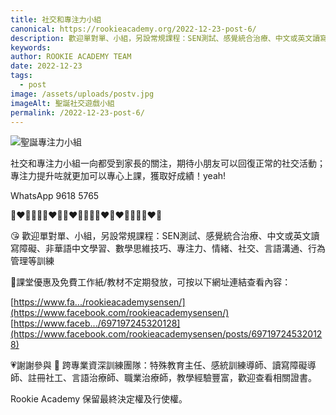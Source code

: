 ```yaml
---
title: 社交和專注力小組
canonical: https://rookieacademy.org/2022-12-23-post-6/
description: 歡迎單對單、小組，另設常規課程：SEN測試、感覺統合治療、中文或英文讀寫障礙、非華語中文學習、數學思維技巧、專注力、情緒、社交、言語溝通、行為管理等訓練
keywords: 
author: ROOKIE ACADEMY TEAM
date: 2022-12-23
tags: 
  - post
image: /assets/uploads/postv.jpg
imageAlt: 聖誕社交遊戲小組
permalink: /2022-12-23-post-6/
---
```

![聖誕專注力小組](/assets/uploads/postw.jpg)

社交和專注力小組一向都受到家長的關注，期待小朋友可以回復正常的社交活動；專注力提升咗就更加可以專心上課，獲取好成績！yeah!

WhatsApp 9618 5765 

🧡❤💛💚💚💛❤🧡🧡❤💛💚💚💛❤🧡❤💛💚💚💛❤🧡

😘 歡迎單對單、小組，另設常規課程：SEN測試、感覺統合治療、中文或英文讀寫障礙、非華語中文學習、數學思維技巧、專注力、情緒、社交、言語溝通、行為管理等訓練

🥰課堂優惠及免費工作紙/教材不定期發放，可按以下網址連結查看內容：

[https://www.fa.../rookieacademysensen/](https://www.facebook.com/rookieacademysensen/)
[https://www.faceb.../697197245320128](https://www.facebook.com/rookieacademysensen/posts/697197245320128)

💗謝謝參與 📝 跨專業資深訓練團隊：特殊教育主任、感統訓練導師、讀寫障礙導師、註冊社工、言語治療師、職業治療師，教學經驗豐富，歡迎查看相關證書。

Rookie Academy 保留最終決定權及行使權。